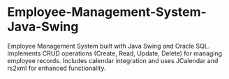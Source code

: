 # Employee-Management-System-Java-Swing
Employee Management System built with Java Swing and Oracle SQL. Implements CRUD operations (Create, Read, Update, Delete) for managing employee records. Includes calendar integration and uses JCalendar and rs2xml for enhanced functionality.
